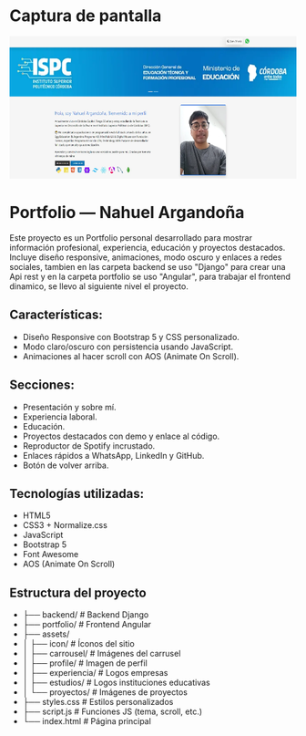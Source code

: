 # Captura de pantalla
<picture><img src="assets/proyectos/portfolio_basico.webp" alt="logo" style="height: 250px;"></picture>

# Portfolio — Nahuel Argandoña
Este proyecto es un Portfolio personal desarrollado para mostrar información profesional, experiencia, educación y proyectos destacados. Incluye diseño responsive, animaciones, modo oscuro y enlaces a redes sociales, tambien en las carpeta backend se uso "Django" para crear una Api rest y en la carpeta portfolio se uso "Angular", para trabajar el frontend dinamico, se llevo al siguiente nivel el proyecto.

## Características: 
- Diseño Responsive con Bootstrap 5 y CSS personalizado.
- Modo claro/oscuro con persistencia usando JavaScript.
- Animaciones al hacer scroll con AOS (Animate On Scroll).

## Secciones:

- Presentación y sobre mí.
- Experiencia laboral.
- Educación.
- Proyectos destacados con demo y enlace al código.
- Reproductor de Spotify incrustado.
- Enlaces rápidos a WhatsApp, LinkedIn y GitHub.
- Botón de volver arriba.

## Tecnologías utilizadas:

- HTML5
- CSS3 + Normalize.css
- JavaScript
- Bootstrap 5
- Font Awesome
- AOS (Animate On Scroll)

## Estructura del proyecto
- ├── backend/                # Backend Django
- ├── portfolio/              # Frontend Angular
- ├── assets/
- │   ├── icon/               # Íconos del sitio
- │   ├── carrousel/          # Imágenes del carrusel
- │   ├── profile/            # Imagen de perfil
- │   ├── experiencia/        # Logos empresas
- │   ├── estudios/           # Logos instituciones educativas
- │   └── proyectos/          # Imágenes de proyectos
- ├── styles.css              # Estilos personalizados
- ├── script.js               # Funciones JS (tema, scroll, etc.)
- └── index.html              # Página principal